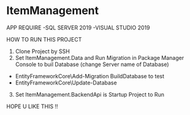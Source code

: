 # ItemManagement

APP REQUIRE
-SQL SERVER 2019
-VISUAL STUDIO 2019

HOW TO RUN THIS PROJECT

1. Clone Project by SSH
2. Set ItemManagement.Data and Run Migration in Package Manager Console to buil Database (change Server name of Database)
  - EntityFrameworkCore\Add-Migration BuildDatabase to test
  - EntityFrameworkCore\Update-Database
3. Set ItemManagement.BackendApi is Startup Project to Run


HOPE U LIKE THIS !!
